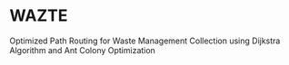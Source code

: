 # WAZTE
Optimized Path Routing for Waste Management Collection using Dijkstra Algorithm and Ant Colony Optimization
